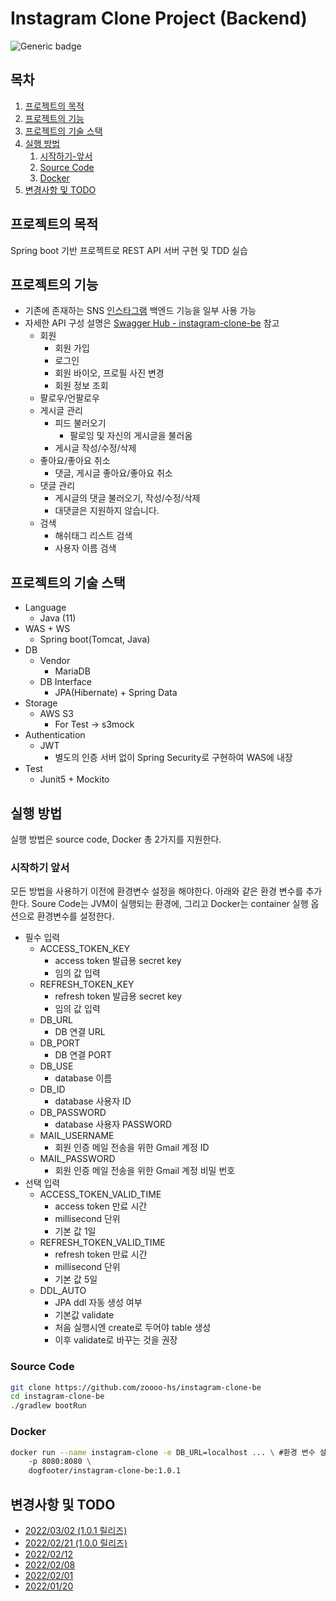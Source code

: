 # Instagram Clone Project (Backend)

![Generic badge](https://img.shields.io/badge/version-1.0.1-green.svg)

## 목차

1. [프로젝트의 목적](#프로젝트의-목적)
2. [프로젝트의 기능](#프로젝트의-기능)
3. [프로젝트의 기술 스택](#프로젝트의-기술-스택)
4. [실행 방법](#실행-방법)
   1. [시작하기-앞서](#시작하기-앞서)
   2. [Source Code](#Source-Code)
   3. [Docker](#Docker)
5. [변경사항 및 TODO](#변경사항-및-TODO)

## 프로젝트의 목적

Spring boot 기반 프로젝트로 REST API 서버 구현 및 TDD 실습

## 프로젝트의 기능

- 기존에 존재하는 SNS [인스타그램](https://www.instagram.com/) 백엔드 기능을 일부 사용 가능
- 자세한 API 구성 설명은 [Swagger Hub - instagram-clone-be](https://app.swaggerhub.com/apis-docs/zoooo-hs/instagram-clone-be) 참고
  - 회원
    - 회원 가입
    - 로그인
    - 회원 바이오, 프로필 사진 변경
    - 회원 정보 조회
  - 팔로우/언팔로우
  - 게시글 관리
    - 피드 불러오기
      - 팔로잉 및 자신의 게시글을 불러옴
    - 게시글 작성/수정/삭제
  - 좋아요/좋아요 취소
    - 댓글, 게시글 좋아요/좋아요 취소
  - 댓글 관리
    - 게시글의 댓글 불러오기, 작성/수정/삭제
    - 대댓글은 지원하지 않습니다.
  - 검색
    - 해쉬태그 리스트 검색
    - 사용자 이름 검색

## 프로젝트의 기술 스택

- Language
  - Java (11)
- WAS + WS
  - Spring boot(Tomcat, Java)
- DB
  - Vendor
    - MariaDB
  - DB Interface
    - JPA(Hibernate) + Spring Data
- Storage
  - AWS S3
    - For Test → s3mock
- Authentication
  - JWT
    - 별도의 인증 서버 없이 Spring Security로 구현하여 WAS에 내장
- Test
  - Junit5 + Mockito

## 실행 방법

실행 방법은 source code, Docker 총 2가지를 지원한다.

### 시작하기 앞서

모든 방법을 사용하기 이전에 환경변수 설정을 해야한다. 아래와 같은 환경 변수를 추가한다. Soure Code는 JVM이 실행되는 환경에, 그리고 Docker는 container 실행 옵션으로 환경변수를 설정한다.

- 필수 입력
  - ACCESS_TOKEN_KEY
    - access token 발급용 secret key
    - 임의 값 입력
  - REFRESH_TOKEN_KEY
    - refresh token 발급용 secret key
    - 임의 값 입력
  - DB_URL
    - DB 연결 URL
  - DB_PORT
    - DB 연결 PORT
  - DB_USE
    - database 이름
  - DB_ID
    - database 사용자 ID
  - DB_PASSWORD
    - database 사용자 PASSWORD
  - MAIL_USERNAME
    - 회원 인증 메일 전송을 위한 Gmail 계정 ID
  - MAIL_PASSWORD
    - 회원 인증 메일 전송을 위한 Gmail 계정 비밀 번호
- 선택 입력
  - ACCESS_TOKEN_VALID_TIME
    - access token 만료 시간
    - millisecond 단위
    - 기본 값 1일
  - REFRESH_TOKEN_VALID_TIME
    - refresh token 만료 시간
    - millisecond 단위
    - 기본 값 5일
  - DDL_AUTO
    - JPA ddl 자동 생성 여부
    - 기본값 validate
    - 처음 실행시엔 create로 두어야 table 생성
    - 이후 validate로 바꾸는 것을 권장

### Source Code

```bash
git clone https://github.com/zoooo-hs/instagram-clone-be
cd instagram-clone-be
./gradlew bootRun
```

### Docker

```bash
docker run --name instagram-clone -e DB_URL=localhost ... \ #환경 변수 설정 ... 
	-p 8080:8080 \	
	dogfooter/instagram-clone-be:1.0.1
```

## 변경사항 및 TODO
- [2022/03/02 (1.0.1 릴리즈)](https://dogfooter219.notion.site/1-0-1-91a10bbc10e741fc9f57c602d47a4e7d)
- [2022/02/21 (1.0.0 릴리즈)](https://dogfooter219.notion.site/1-0-0-e4307c1f5b1c4b5baf0d9754dc442284)
- [2022/02/12](https://dogfooter219.notion.site/2022-02-3-3c0bd58d436a462b94880dcf3a366e33)
- [2022/02/08](https://dogfooter219.notion.site/2022-02-2-b66133f5680a4094bba04662b2975ad8)
- [2022/02/01](https://dogfooter219.notion.site/2022-02-1-7ebcb5300811407da8f3bd8dc6c13490)
- [2022/01/20](https://dogfooter219.notion.site/2022-01-3-4-74f4f6d709d942e0a14e6dc5d587ae4a)
